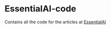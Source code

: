 # EssentialAI-code
Contains all the code for the articles at <a href="https://essentialai.github.io">EssentialAI</a>

